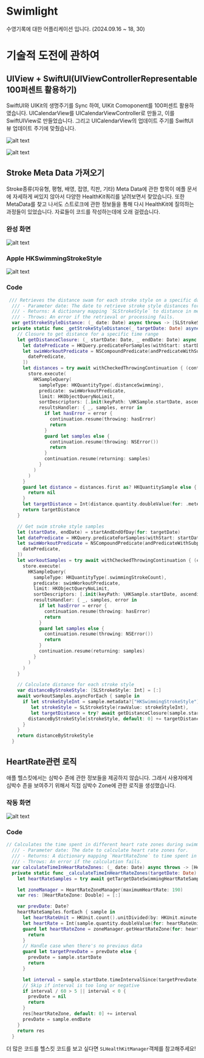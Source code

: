 # Swimlight
수영기록에 대한 어플리케이션 입니다. (2024.09.16 ~ 18, 30)

# 기술적  도전에 관하여

## UIView + SwiftUI(UIViewControllerRepresentable 100퍼센트 활용하기)

SwiftUI와 UIKit의 생명주기를 Sync 하여, UIKit Comoponent를 100퍼센트 활용하였습니다. 
UICalendarView를 UICalendarViewController로 만들고, 이를 SwiftUIView로 만들었습니다.
그리고 UICalendarView의 업데이트 주기를 SwiftUI 뷰 업데이트 주기에 맞췄습니다.

![alt text](image.png)

![alt text](image-1.png)



## Stroke Meta Data 가져오기

Stroke종류(자유형, 평형, 배영, 접영, 킥판, 기타) Meta Data에 관한 항목이 에플 문서에 자세하게 써있지 않아서 다양한 HealthKit쿼리를 날려보면서 찾았습니다. 
또한 MetaData를 찾고 나서도 스트로크에 관한 정보들을 통해 다시 HealthKit에 질의하는 과정들이 있었습니다.
자료들이 코드를 작성하는데에 오래 걸렸습니다. 

### 완성 화면

![alt text](IMG_0418.jpeg)

### Apple HKSwimmingStrokeStyle

![alt text](image-2.png)

### Code

```swift
 /// Retrieves the distance swam for each stroke style on a specific date.
  /// - Parameter date: The date to retrieve stroke style distances for.
  /// - Returns: A dictionary mapping `SLStrokeStyle` to distance in meters.
  /// - Throws: An error if the retrieval or processing fails.
  var getStrokeStyleDistance: (_ date: Date) async throws -> [SLStrokeStyle: Int]
  private static func _getStrokeStyleDistance(_ targetDate: Date) async throws -> [SLStrokeStyle: Int] {
    // Closure to get distance for a specific time range
    let getDistanceClosure: (_ startDate: Date, _ endDate: Date) async throws -> Int? = { startDate, endDate in
      let datePredicate = HKQuery.predicateForSamples(withStart: startDate, end: endDate)
      let swimWorkoutPredicate = NSCompoundPredicate(andPredicateWithSubpredicates: [
        datePredicate,
      ])
      let distances = try await withCheckedThrowingContinuation { (continuation: CheckedContinuation<[HKSample], Error>) in
        store.execute(
          HKSampleQuery(
            sampleType: HKQuantityType(.distanceSwimming),
            predicate: swimWorkoutPredicate,
            limit: HKObjectQueryNoLimit,
            sortDescriptors: [.init(keyPath: \HKSample.startDate, ascending: false)],
            resultsHandler: { _, samples, error in
              if let hasError = error {
                continuation.resume(throwing: hasError)
                return
              }
              guard let samples else {
                continuation.resume(throwing: NSError())
                return
              }
              continuation.resume(returning: samples)
            }
          )
        )
      }
      guard let distance = distances.first as? HKQuantitySample else {
        return nil
      }
      let targetDistance = Int(distance.quantity.doubleValue(for: .meter()))
      return targetDistance
    }

    // Get swim stroke style samples
    let (startDate, endDate) = startAndEndOfDay(for: targetDate)
    let datePredicate = HKQuery.predicateForSamples(withStart: startDate, end: endDate)
    let swimWorkoutPredicate = NSCompoundPredicate(andPredicateWithSubpredicates: [
      datePredicate,
    ])
    let workoutSamples = try await withCheckedThrowingContinuation { (continuation: CheckedContinuation<[HKSample], Error>) in
      store.execute(
        HKSampleQuery(
          sampleType: HKQuantityType(.swimmingStrokeCount),
          predicate: swimWorkoutPredicate,
          limit: HKObjectQueryNoLimit,
          sortDescriptors: [.init(keyPath: \HKSample.startDate, ascending: false)],
          resultsHandler: { _, samples, error in
            if let hasError = error {
              continuation.resume(throwing: hasError)
              return
            }
            guard let samples else {
              continuation.resume(throwing: NSError())
              return
            }
            continuation.resume(returning: samples)
          }
        )
      )
    }

    // Calculate distance for each stroke style
    var distanceByStrokeStyle: [SLStrokeStyle: Int] = [:]
    await workoutSamples.asyncForEach { sample in
      if let strokeStyleInt = sample.metadata?["HKSwimmingStrokeStyle"] as? Int,
         let strokeStyle = SLStrokeStyle(rawValue: strokeStyleInt),
         let targetDistance = try? await getDistanceClosure(sample.startDate, sample.endDate) {
        distanceByStrokeStyle[strokeStyle, default: 0] += targetDistance
      }
    }
    return distanceByStrokeStyle
  }


```



## HeartRate관련 로직

애플 헬스킷에서는 심박수 존에 관한 정보들을 제공하지 않습니다. 그래서 사용자에게 심박수 존을 보여주기 위해서 직접 심박수 Zone에 관한 로직을 생성했습니다. 

### 작동 화면
![alt text](IMG_0418-1.jpeg)

### Code
```swift
// Calculates the time spent in different heart rate zones during swimming workouts on a specific date.
  /// - Parameter date: The date to calculate heart rate zones for.
  /// - Returns: A dictionary mapping `HeartRateZone` to time spent in that zone (in seconds).
  /// - Throws: An error if the calculation fails.
  var calculateTimeInHeartRateZones: (_ date: Date) async throws -> [HeartRateZone: TimeInterval]
  private static func _calculateTimeInHeartRateZones(targetDate: Date) async throws -> [HeartRateZone: TimeInterval] {
    let heartRateSamples = try await getTargetDateSwimmingHeartRateSamples(targetDate).flatMap { $0 }

    let zoneManager = HeartRateZoneManager(maximumHeartRate: 190)
    var res: [HeartRateZone: Double] = [:]

    var prevDate: Date?
    heartRateSamples.forEach { sample in
      let heartRateUnit = HKUnit.count().unitDivided(by: HKUnit.minute())
      let heartRate = Int(sample.quantity.doubleValue(for: heartRateUnit))
      guard let heartRateZone = zoneManager.getHeartRateZone(for: heartRate) else {
        return
      }
      // Handle case when there's no previous data
      guard let targetPrevDate = prevDate else {
        prevDate = sample.startDate
        return
      }

      let interval = sample.startDate.timeIntervalSince(targetPrevDate)
      // Skip if interval is too long or negative
      if interval / 60 > 5 || interval < 0 {
        prevDate = nil
        return
      }
      res[heartRateZone, default: 0] += interval
      prevDate = sample.endDate
    }
    return res
  }
```

더 많은 코드를 헬스킷 코드를 보고 싶다면 `SLHealthKitManager`객체를 참고해주세요! 
